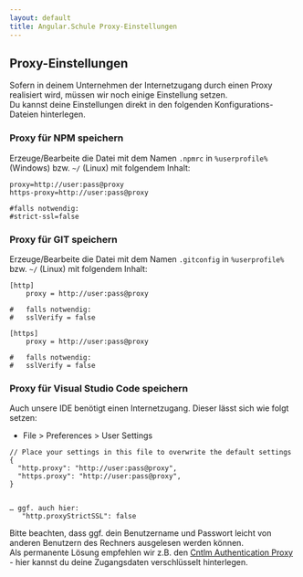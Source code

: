 ```yaml
---
layout: default
title: Angular.Schule Proxy-Einstellungen
---
```


## Proxy-Einstellungen <small></small>

Sofern in deinem Unternehmen der Internetzugang durch einen Proxy realisiert wird, müssen wir noch einige Einstellung setzen.  
Du kannst deine Einstellungen direkt in den folgenden Konfigurations-Dateien hinterlegen. 



### Proxy für NPM speichern

Erzeuge/Bearbeite die Datei mit dem Namen `.npmrc` in `%userprofile%` (Windows) bzw. `~/` (Linux) mit folgendem Inhalt:

```
proxy=http://user:pass@proxy
https-proxy=http://user:pass@proxy 

#falls notwendig:
#strict-ssl=false
```

### Proxy für GIT speichern

Erzeuge/Bearbeite die Datei mit dem Namen `.gitconfig` in `%userprofile%` bzw. `~/` (Linux) mit folgendem Inhalt:

```
[http]
    proxy = http://user:pass@proxy

#   falls notwendig:
#   sslVerify = false

[https]
    proxy = http://user:pass@proxy

#   falls notwendig:
#   sslVerify = false
```

### Proxy für Visual Studio Code speichern

Auch unsere IDE benötigt einen Internetzugang. Dieser lässt sich wie folgt setzen:

* File > Preferences > User Settings

```
// Place your settings in this file to overwrite the default settings
{
  "http.proxy": "http://user:pass@proxy",
  "https.proxy": "http://user:pass@proxy",
}


… ggf. auch hier:
   "http.proxyStrictSSL": false

``` 

Bitte beachten, dass ggf. dein Benutzername und Passwort leicht von anderen Benutzern des Rechners ausgelesen werden können.  
Als permanente Lösung empfehlen wir z.B. den [Cntlm Authentication Proxy](http://cntlm.sourceforge.net/) - hier kannst du deine Zugangsdaten verschlüsselt hinterlegen.

